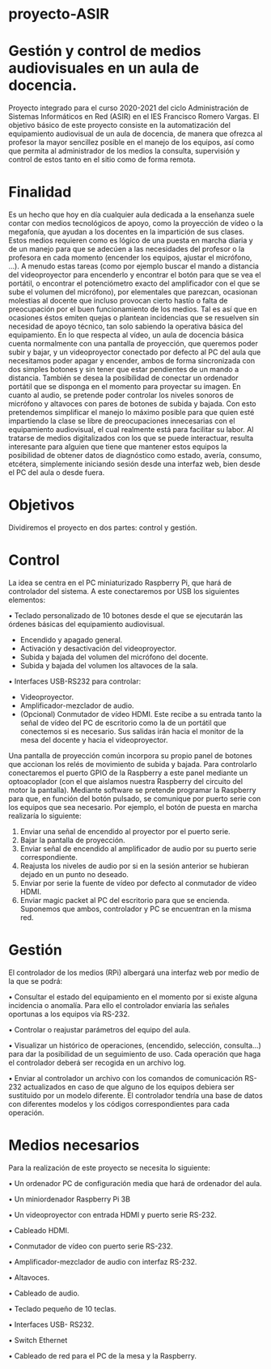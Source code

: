 # proyecto-ASIR
# Gestión y control de medios audiovisuales en un aula de docencia. 
  Proyecto integrado para el curso 2020-2021 del ciclo Administración de Sistemas Informáticos en Red (ASIR) en el IES Francisco Romero Vargas. El objetivo básico de este proyecto consiste en la automatización del equipamiento audiovisual de un aula de docencia, de manera que ofrezca al profesor la mayor sencillez posible en el manejo de los equipos, así como que permita al administrador de los medios la consulta, supervisión y control de estos tanto en el sitio como de forma remota.
  
# Finalidad

  Es un hecho que hoy en día cualquier aula dedicada a la enseñanza suele contar con medios tecnológicos de apoyo, como la proyección de vídeo o la megafonía, que ayudan a los docentes en la impartición de sus clases. Estos medios requieren como es lógico de una puesta en marcha diaria y de un manejo para que se adecúen a las necesidades del profesor o la profesora en cada momento (encender los equipos, ajustar el micrófono, …). 
  A menudo estas tareas (como por ejemplo buscar el mando a distancia del videoproyector para encenderlo y encontrar el botón para que se vea el portátil, o encontrar el potenciómetro exacto del amplificador con el que se sube el volumen del micrófono), por elementales que parezcan, ocasionan molestias al docente que incluso provocan cierto hastío o falta de preocupación por el buen funcionamiento de los medios. Tal es así que en ocasiones éstos emiten quejas o plantean incidencias que se resuelven sin necesidad de apoyo técnico, tan solo sabiendo la operativa básica del equipamiento.
  En lo que respecta al vídeo, un aula de docencia básica cuenta normalmente con una pantalla de proyección, que queremos poder subir y bajar, y un videoproyector conectado por defecto al PC del aula que necesitamos poder apagar y encender, ambos de forma sincronizada con dos simples botones y sin tener que estar pendientes de un mando a distancia. También se desea la posibilidad de conectar un ordenador portátil que se disponga en el momento para proyectar su imagen. En cuanto al audio, se pretende poder controlar los niveles sonoros de micrófono y altavoces con pares de botones de subida y bajada. Con esto pretendemos simplificar el manejo lo máximo posible para que quien esté impartiendo la clase se libre de preocupaciones innecesarias con el equipamiento audiovisual, el cual realmente está para facilitar su labor. 
  Al tratarse de medios digitalizados con los que se puede interactuar, resulta interesante para alguien que tiene que mantener estos equipos la posibilidad de obtener datos de diagnóstico como estado, avería, consumo, etcétera, simplemente iniciando sesión desde una interfaz web, bien desde el PC del aula o desde fuera.

# Objetivos

  Dividiremos el proyecto en dos partes: control y gestión.
  
# Control

  La idea se centra en el PC miniaturizado Raspberry Pi, que hará de controlador del sistema. A este conectaremos por USB los siguientes elementos:
  
  •	Teclado personalizado de 10 botones desde el que se ejecutarán las órdenes básicas del equipamiento audiovisual.
   - Encendido y apagado general.    
   - Activación y desactivación del videoproyector.    
   - Subida y bajada del volumen del micrófono del docente.    
   - Subida y bajada del volumen los altavoces de la sala.
    
    
  •	Interfaces USB-RS232 para controlar:
   - Videoproyector.    
   - Amplificador-mezclador de audio.    
   - (Opcional) Conmutador de vídeo HDMI. Este recibe a su entrada tanto la señal de vídeo del PC de escritorio como la de un portátil que conectemos si es necesario. Sus salidas irán hacia el monitor de la mesa del docente y hacia el videoproyector.
    

  Una pantalla de proyección común incorpora su propio panel de botones que accionan los relés de movimiento de subida y bajada. Para controlarlo conectaremos el puerto GPIO de la Raspberry a este panel mediante un optoacoplador (con el que aislamos nuestra Raspberry del circuito del motor la pantalla).
Mediante software se pretende programar la Raspberry para que, en función del botón pulsado, se comunique por puerto serie con los equipos que sea necesario. Por ejemplo, el botón de puesta en marcha realizaría lo siguiente:
  1.	Enviar una señal de encendido al proyector por el puerto serie.
  2.	Bajar la pantalla de proyección.
  3.	Enviar señal de encendido al amplificador de audio por su puerto serie correspondiente.
  4.	Reajusta los niveles de audio por si en la sesión anterior se hubieran dejado en un punto no deseado.
  5.	Enviar por serie la fuente de vídeo por defecto al conmutador de vídeo HDMI.
  6.	Enviar magic packet al PC del escritorio para que se encienda. Suponemos que ambos, controlador y PC se encuentran en la misma red.

# Gestión

  El controlador de los medios (RPi) albergará una interfaz web por medio de la que se podrá:
  
  •	Consultar el estado del equipamiento en el momento por si existe alguna incidencia o anomalía. Para ello el controlador enviaría las señales oportunas a los equipos vía RS-232.
  
  •	Controlar o reajustar parámetros del equipo del aula.
  
  •	Visualizar un histórico de operaciones, (encendido, selección, consulta…) para dar la posibilidad de un seguimiento de uso. Cada operación que haga el controlador deberá ser recogida en un archivo log.
  
  •	Enviar al controlador un archivo con los comandos de comunicación RS-232 actualizados en caso de que alguno de los equipos debiera ser sustituido por un modelo diferente. El controlador tendría una base de datos con diferentes modelos y los códigos correspondientes para cada operación.
  


# Medios necesarios

  Para la realización de este proyecto se necesita lo siguiente:
  
  •	Un ordenador PC de configuración media que hará de ordenador del aula.
  
  •	Un miniordenador Raspberry Pi 3B
  
  •	Un videoproyector con entrada HDMI y puerto serie RS-232.
  
  •	Cableado HDMI.
  
  •	Conmutador de vídeo con puerto serie RS-232.
  
  •	Amplificador-mezclador de audio con interfaz RS-232.
  
  •	Altavoces.
  
  •	Cableado de audio.
  
  •	Teclado pequeño de 10 teclas.
  
  •	Interfaces USB- RS232.
  
  •	Switch Ethernet
  
  •	Cableado de red para el PC de la mesa y la Raspberry.
  

    
    
    
    
